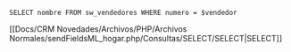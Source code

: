 `SELECT nombre FROM sw_vendedores WHERE numero = $vendedor`

[[Docs/CRM Novedades/Archivos/PHP/Archivos Normales/sendFieldsML_hogar.php/Consultas/SELECT/SELECT|SELECT]]